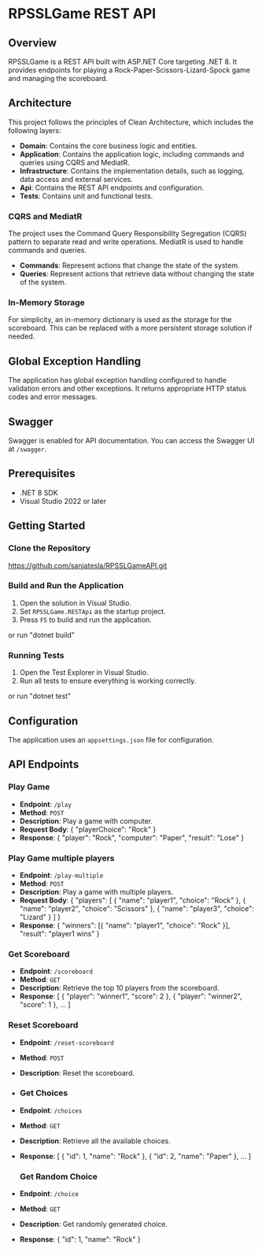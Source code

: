 # RPSSLGame REST API

## Overview

RPSSLGame is a REST API built with ASP.NET Core targeting .NET 8. It provides endpoints for playing a Rock-Paper-Scissors-Lizard-Spock game and managing the scoreboard.

## Architecture

This project follows the principles of Clean Architecture, which includes the following layers:

- **Domain**: Contains the core business logic and entities.
- **Application**: Contains the application logic, including commands and queries using CQRS and MediatR.
- **Infrastructure**: Contains the implementation details, such as logging, data access and external services.
- **Api**: Contains the REST API endpoints and configuration.
- **Tests**: Contains unit and functional tests.

### CQRS and MediatR

The project uses the Command Query Responsibility Segregation (CQRS) pattern to separate read and write operations. MediatR is used to handle commands and queries.

- **Commands**: Represent actions that change the state of the system.
- **Queries**: Represent actions that retrieve data without changing the state of the system.

### In-Memory Storage

For simplicity, an in-memory dictionary is used as the storage for the scoreboard. This can be replaced with a more persistent storage solution if needed.
  
## Global Exception Handling

The application has global exception handling configured to handle validation errors and other exceptions. It returns appropriate HTTP status codes and error messages.

## Swagger

Swagger is enabled for API documentation. You can access the Swagger UI at `/swagger`.

## Prerequisites

- .NET 8 SDK
- Visual Studio 2022 or later

## Getting Started

### Clone the Repository

https://github.com/sanjatesla/RPSSLGameAPI.git

### Build and Run the Application

1. Open the solution in Visual Studio.
2. Set `RPSSLGame.RESTApi` as the startup project.
3. Press `F5` to build and run the application.

or run "dotnet build"

### Running Tests

1. Open the Test Explorer in Visual Studio.
2. Run all tests to ensure everything is working correctly.

or run "dotnet test"

## Configuration

The application uses an `appsettings.json` file for configuration.

## API Endpoints

### Play Game

- **Endpoint**: `/play`
- **Method**: `POST`
- **Description**: Play a game with computer.
- **Request Body**:
  { "playerChoice": "Rock" }
- **Response**:
  { "player": "Rock", "computer": "Paper", "result": "Lose" }
  
### Play Game multiple players

- **Endpoint**: `/play-multiple`
- **Method**: `POST`
- **Description**: Play a game with multiple players.
- **Request Body**:
  { "players": [ { "name": "player1", "choice": "Rock" }, { "name": "player2", "choice": "Scissors" }, { "name": "player3", "choice": "Lizard" } ] }
- **Response**:
  { "winners": [{ "name": "player1", "choice": "Rock" }], "result": "player1 wins" }
  
### Get Scoreboard

- **Endpoint**: `/scoreboard`
- **Method**: `GET`
- **Description**: Retrieve the top 10 players from the scoreboard.
- **Response**:
  [ { "player": "winner1", "score": 2 }, { "player": "winner2", "score": 1 }, ... ]

### Reset Scoreboard

- **Endpoint**: `/reset-scoreboard`
- **Method**: `POST`
- **Description**: Reset the scoreboard.
- 
  ### Get Choices

- **Endpoint**: `/choices`
- **Method**: `GET`
- **Description**: Retrieve all the available choices.
- **Response**:
  [ { "id": 1, "name": "Rock" }, { "id": 2, "name": "Paper" }, ... ]

  ### Get Random Choice

- **Endpoint**: `/choice`
- **Method**: `GET`
- **Description**: Get randomly generated choice.
- **Response**:
  { "id": 1, "name": "Rock" }


